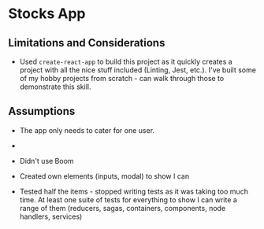 # Stocks App
## Limitations and Considerations
- Used `create-react-app` to build this project as it quickly creates a project with all the nice stuff included (Linting, Jest, etc.). I've built some of my hobby projects from scratch - can walk through those to demonstrate this skill.


## Assumptions
- The app only needs to cater for one user.
-

- Didn't use Boom
- Created own elements (inputs, modal) to show I can
- Tested half the items - stopped writing tests as it was taking too much time. At least one suite of tests for everything to show I can write a range of them (reducers, sagas, containers, components, node handlers, services)
